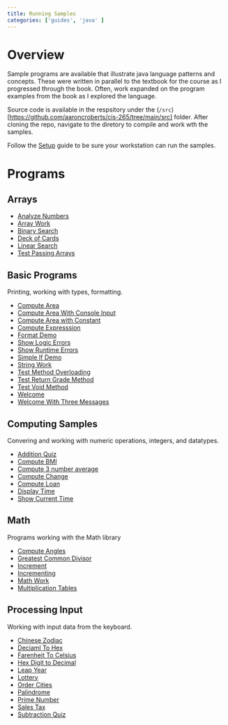 ```yaml
---
title: Running Samples
categories: ['guides', 'java' ]
---
```


# Overview

Sample programs are available that illustrate java language patterns and concepts.  These were written in parallel to the textbook for the course as I progressed through the book.  Often, work expanded on the program examples from the book as I explored the language. 

Source code is available in the respsitory under the (`/src`)[https://github.com/aaroncroberts/cis-265/tree/main/src] folder.  After cloning the repo, navigate to the diretory to compile and work wth the samples.

Follow the [Setup](/programs/Setup) guide to be sure your workstation can run the samples.

# Programs

## Arrays

* [Analyze Numbers](../arrays/AnalyzeNumbers)
* [Array Work](../arrays/ArrayWork)
* [Binary Search](../arrays/BinarySearch)
* [Deck of Cards](../arrays/DeckOfCards)
* [Linear Search](../arrays/LinearSearch)
* [Test Passing Arrays](../arrays/TestPassArray)

## Basic Programs

Printing, working with types, formatting.

* [Compute Area](../basic/ComputeArea)
* [Compute Area With Console Input](../basic/ComputeAreaWithConsoleInput)
* [Compute Area with Constant](../basic/ComputeAreaWithConstant)
* [Compute Expresssion](../basic/ComputeExpression)
* [Format Demo](../basic/FormatDemo)
* [Show Logic Errors](../basic/ShowLogicErrors)
* [Show Runtime Errors](../basic/ShowRuntimeErrors)
* [Simple If Demo](../basic/SimpleIfDemo)
* [String Work](../basic/StringWork)
* [Test Method Overloading](../basic/TestMethodOverloading)
* [Test Return Grade Method](../basic/TestReturnGradeMethod)
* [Test Void Method](../basic/TestVoidMethod)
* [Welcome](../basic/Welcome)
* [Welcome With Three Messages](../basic/WelcomeWithThreeMessages)

## Computing Samples

Convering and working with numeric operations, integers, and datatypes.

* [Addition Quiz](./computing/AdditionQuiz)
* [Compute BMI](./computing/ComputeAndInterpretBMI)
* [Compute 3 number average](./computing/ComputeAverage)
* [Compute Change](./computing/ComputeChange)
* [Compute Loan](./computing/ComputeLoan)
* [Display Time](./computing/DisplayTime)
* [Show Current Time](./computing/ShowCurrentTime)

## Math

Programs working with the Math library

* [Compute Angles](../math/ComputeAngles)
* [Greatest Common Divisor](../math/GreatestCommonDivisor)
* [Increment](../math/Increment)
* [Incrementing](../math/Incrementing)
* [Math Work](../math/MathWork)
* [Multiplication Tables](../math/MultiplicationTable)

## Processing Input

Working with input data from the keyboard.  

* [Chinese Zodiac](../processing-input/ChineseZodiac)
* [Deciaml To Hex](../processing-input/DecimalToHex)
* [Farenheit To Celsius](../processing-input/FarenheitToCelsius)
* [Hex Digit to Decimal](../processing-input/HexDigitToDecimal)
* [Leap Year](../processing-input/LeapYear)
* [Lottery](../processing-input/Lottery)
* [Order Cities](../processing-input/OrderCities)
* [Palindrome](../processing-input/Palindrome)
* [Prime Number](../processing-input/PrimeNumber)
* [Sales Tax](../processing-input/SalesTax)
* [Subtraction Quiz](../processing-input/SubtracionQuiz)
